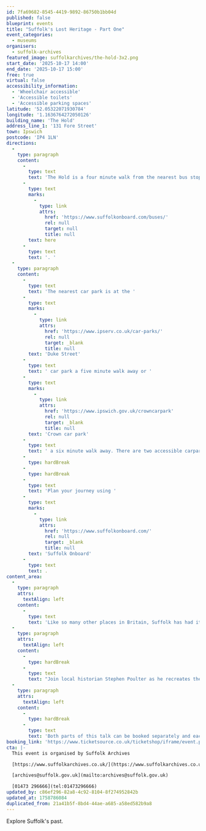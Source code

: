 ```yaml
---
id: 7fa69682-8545-4419-9892-86750b1bb04d
published: false
blueprint: events
title: "Suffolk's Lost Heritage - Part One"
event_categories:
  - museums
organisers:
  - suffolk-archives
featured_image: suffolkarchives/the-hold-3x2.png
start_date: '2025-10-17 14:00'
end_date: '2025-10-17 15:00'
free: true
virtual: false
accessibility_information:
  - 'Wheelchair accessible'
  - 'Accessible toilets'
  - 'Accessible parking spaces'
latitude: '52.05322071930784'
longitude: '1.1636764272050126'
building_name: 'The Hold'
address_line_1: '131 Fore Street'
town: Ipswich
postcode: 'IP4 1LN'
directions:
  -
    type: paragraph
    content:
      -
        type: text
        text: 'The Hold is a four minute walk from the nearest bus stop - see the latest bus timetables '
      -
        type: text
        marks:
          -
            type: link
            attrs:
              href: 'https://www.suffolkonboard.com/buses/'
              rel: null
              target: null
              title: null
        text: here
      -
        type: text
        text: '. '
  -
    type: paragraph
    content:
      -
        type: text
        text: 'The nearest car park is at the '
      -
        type: text
        marks:
          -
            type: link
            attrs:
              href: 'https://www.ipserv.co.uk/car-parks/'
              rel: null
              target: _blank
              title: null
        text: 'Duke Street'
      -
        type: text
        text: ' car park a five minute walk away or '
      -
        type: text
        marks:
          -
            type: link
            attrs:
              href: 'https://www.ipswich.gov.uk/crowncarpark'
              rel: null
              target: _blank
              title: null
        text: 'Crown car park'
      -
        type: text
        text: ' a six minute walk away. There are two accessible carpark spaces for blue badge holders in The Hold car park.'
      -
        type: hardBreak
      -
        type: hardBreak
      -
        type: text
        text: 'Plan your journey using '
      -
        type: text
        marks:
          -
            type: link
            attrs:
              href: 'https://www.suffolkonboard.com/'
              rel: null
              target: _blank
              title: null
        text: 'Suffolk Onboard'
      -
        type: text
        text: .
content_area:
  -
    type: paragraph
    attrs:
      textAlign: left
    content:
      -
        type: text
        text: 'Like so many other places in Britain, Suffolk has had its fair share of losses when it comes to the many historic buildings, grand mansions and medieval churches which have disappeared over past centuries due to war, fire, neglect and greed.'
  -
    type: paragraph
    attrs:
      textAlign: left
    content:
      -
        type: hardBreak
      -
        type: text
        text: "Join local historian Stephen Poulter as he recreates these vanished architectural gems using surviving period prints and reports from travellers who visited the towns and villages during the past 400 years. Either for personal curiosity or in the process of compiling guidebooks for the increasing number of tourists who had leisure time along with cheaper and faster methods of transport at their disposal.\_"
  -
    type: paragraph
    attrs:
      textAlign: left
    content:
      -
        type: hardBreak
      -
        type: text
        text: 'Both parts of this talk can be booked separately and each works as a stand-alone presentation.'
booking_link: 'https://www.ticketsource.co.uk/ticketshop/iframe/event.php?eventhash=e-modmko&target=&iframe=true'
cta: |-
  This event is organised by Suffolk Archives

  [https://www.suffolkarchives.co.uk/](https://www.suffolkarchives.co.uk/)

  [archives@suffolk.gov.uk](mailto:archives@suffolk.gov.uk)

  [01473 296666](tel:01473296666)
updated_by: c86ef296-82a8-4c92-8104-8f274952842b
updated_at: 1758786084
duplicated_from: 21a41b5f-8bd4-44ae-a685-a58ed582b9a8
---
```

Explore Suffolk's past.